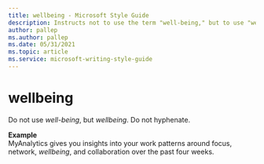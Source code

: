 ```yaml
---
title: wellbeing - Microsoft Style Guide
description: Instructs not to use the term "well-being," but to use "wellbeing" with an example sentence.
author: pallep
ms.author: pallep
ms.date: 05/31/2021
ms.topic: article
ms.service: microsoft-writing-style-guide
---
```


# wellbeing

Do not use *well-being*, but *wellbeing*. Do not hyphenate.

**Example**  
MyAnalytics gives you insights into your work patterns around focus, network, *wellbeing*, and collaboration over the past four weeks.
